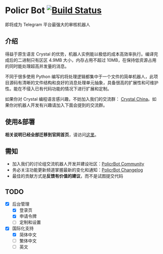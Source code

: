 # Policr Bot [![Build Status](https://github-ci.bluerain.io/api/badges/Hentioe/policr/status.svg)](https://github-ci.bluerain.io/Hentioe/policr)

即将成为 Telegram 平台最强大的审核机器人

## 介绍

得益于原生语言 Crystal 的优势，机器人实例能以极低的成本高效率执行。编译完成后的二进制只有区区 4.9MB 大小，内存占用不超过 10MB，在保持低资源占用的同时能处理超高并发量的消息。

不同于很多使用 Python 编写的将处理逻辑都集中于一个文件的简单机器人，此项目源码有清晰的文件结构和良好的消息处理单元抽象，具备很高的扩展性和可维护性。能在不侵入已有代码功能的情况下进行扩展和定制。

如果你对 Crystal 编程语言感兴趣，不妨加入我们的交流群： [Crystal China](https://t.me/crystal_cn)。如果你对机器人开发有兴趣请加入下面会提到的交流群。

## 使用&部署

**相关说明已经全部迁移到官网首页**，请访问[这里](https://policr.bluerain.io)。

## 需知

- 加入我们的讨论组交流机器人开发并建设社区：[PolicrBot Community](https://t.me/policr_community)
- 务必关注功能更新频道掌握最新的变化和通知：[PolicrBot Changelog](https://t.me/policr_changelog)
- 最佳的贡献方式是**反馈有价值的建议**，而不是试图提交代码

## TODO

- [x] 后台管理
  - [x] 登录页
  - [x] 申请令牌
  - [ ] 定制和设置
- [x] 国际化支持
  - [x] 简体中文
  - [ ] 繁体中文
  - [ ] 英文
